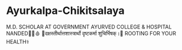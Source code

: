# Ayurkalpa-Chikitsalaya
M.D. SCHOLAR AT GOVERNMENT AYURVED COLLEGE &amp; HOSPITAL NANDED🏥💉🩸 🙏दक्षस्तीर्थात्तशास्त्रार्थो दृष्टकर्मा शुचिर्भिषक्।🙏 ROOTING FOR YOUR HEALTH⚕
